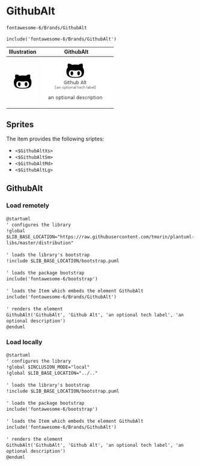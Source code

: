 # GithubAlt


```text
fontawesome-6/Brands/GithubAlt
```

```text
include('fontawesome-6/Brands/GithubAlt')
```



| Illustration | GithubAlt |
| :---: | :---: |
| ![illustration for Illustration](../../fontawesome-6/Brands/GithubAlt.png) | ![illustration for GithubAlt](../../fontawesome-6/Brands/GithubAlt.Local.png) |



## Sprites
The item provides the following sriptes:

- `<$GithubAltXs>`
- `<$GithubAltSm>`
- `<$GithubAltMd>`
- `<$GithubAltLg>`





## GithubAlt

### Load remotely
```plantuml
@startuml
' configures the library
!global $LIB_BASE_LOCATION="https://raw.githubusercontent.com/tmorin/plantuml-libs/master/distribution"

' loads the library's bootstrap
!include $LIB_BASE_LOCATION/bootstrap.puml

' loads the package bootstrap
include('fontawesome-6/bootstrap')

' loads the Item which embeds the element GithubAlt
include('fontawesome-6/Brands/GithubAlt')

' renders the element
GithubAlt('GithubAlt', 'Github Alt', 'an optional tech label', 'an optional description')
@enduml
```

### Load locally
```plantuml
@startuml
' configures the library
!global $INCLUSION_MODE="local"
!global $LIB_BASE_LOCATION="../.."

' loads the library's bootstrap
!include $LIB_BASE_LOCATION/bootstrap.puml

' loads the package bootstrap
include('fontawesome-6/bootstrap')

' loads the Item which embeds the element GithubAlt
include('fontawesome-6/Brands/GithubAlt')

' renders the element
GithubAlt('GithubAlt', 'Github Alt', 'an optional tech label', 'an optional description')
@enduml
```

